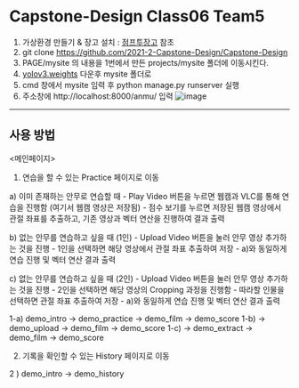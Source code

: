 # Capstone-Design Class06 Team5

1. 가상환경 만들기 & 장고 설치 : [점프투장고](https://wikidocs.net/book/4223) 참초
2. git clone https://github.com/2021-2-Capstone-Design/Capstone-Design
3. PAGE/mysite 의 내용을 1번에서 만든 projects/mysite 폴더에 이동시킨다.
4. [yolov3.weights](https://pjreddie.com/media/files/yolov3.weights) 다운후 mysite 폴더로 
5. cmd 창에서 mysite 임력 후 python manage.py runserver 실행
6. 주소창에 http://localhost:8000/anmu/ 입력
![image](https://user-images.githubusercontent.com/76734572/144621000-d3d93cd8-69ed-4306-89e1-e4f1a2459540.png)






---
## 사용 방법
<메인페이지>

1. 연습을 할 수 있는 Practice 페이지로 이동

  a) 이미 존재하는 안무로 연습할 때
     - Play Video 버튼을 누르면 웹캠과 VLC를 통해 연습을 진행함
   (여기서 웹캠 영상은 저장됨)
     - 점수 보기를 누르면 저장된 웹캠 영상에서 관절 좌표를 추출하고, 
       기존 영상과 벡터 연산을 진행하여 결과 출력 

  b) 없는 안무를 연습하고 싶을 때 (1인)
     - Upload Video 버튼을 눌러 안무 영상 추가하는 것을 진행 
     - 1인을 선택하면 해당 영상에서 관절 좌표 추출하여 저장 
     - a)와 동일하게 연습 진행 및 벡터 연산 결과 출력 

  c) 없는 안무를 연습하고 싶을 때 (2인)
     - Upload Video 버튼을 눌러 안무 영상 추가하는 것을 진행 
     - 2인을 선택하면 해당 영상의 Cropping 과정을 진행함 
     - 따라할 인물을 선택하면 관절 좌표 추출하여 저장 
     - a)와 동일하게 연습 진행 및 벡터 연산 결과 출력 

1-a) demo_intro -> demo_practice -> demo_film -> demo_score
1-b)                             -> demo_upload -> demo_film -> demo_score
1-c)                                            -> demo_extract -> demo_film -> demo_score


2. 기록을 확인할 수 있는 History 페이지로 이동

2  ) demo_intro -> demo_history
